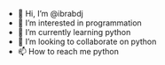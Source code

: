- 👋 Hi, I’m @ibrabdj
- 👀 I’m interested in programmation
- 🌱 I’m currently learning python
- 💞️ I’m looking to collaborate on python
- 📫 How to reach me python

<!---
ibrabdj/ibrabdj is a ✨ special ✨ repository because its `README.md` (this file) appears on your GitHub profile.
You can click the Preview link to take a look at your changes.
--->
